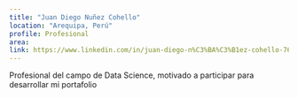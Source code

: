 ```yaml
---
title: "Juan Diego Nuñez Cohello"
location: "Arequipa, Perú"
profile: Profesional
area: 
link: https://www.linkedin.com/in/juan-diego-n%C3%BA%C3%B1ez-cohello-760828197/
---
```


Profesional del campo de Data Science, motivado a participar para desarrollar mi portafolio